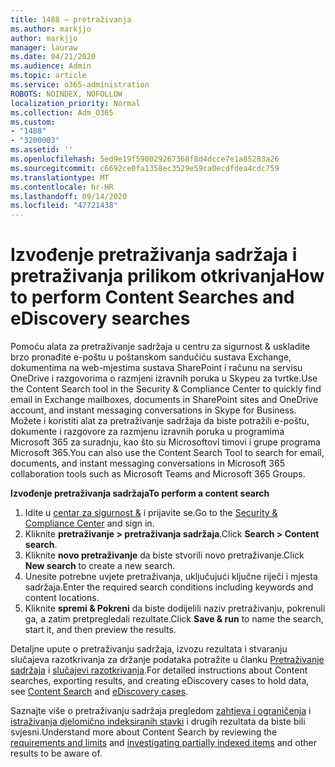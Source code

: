 ```yaml
---
title: 1488 – pretraživanja
ms.author: markjjo
author: markjjo
manager: lauraw
ms.date: 04/21/2020
ms.audience: Admin
ms.topic: article
ms.service: o365-administration
ROBOTS: NOINDEX, NOFOLLOW
localization_priority: Normal
ms.collection: Adm_O365
ms.custom:
- "1488"
- "3200003"
ms.assetid: ''
ms.openlocfilehash: 5ed9e19f590029267368f8d4dcce7e1a85283a26
ms.sourcegitcommit: c6692ce0fa1358ec3529e59ca0ecdfdea4cdc759
ms.translationtype: MT
ms.contentlocale: hr-HR
ms.lasthandoff: 09/14/2020
ms.locfileid: "47721438"
---
```

# <a name="how-to-perform-content-searches-and-ediscovery-searches"></a><span data-ttu-id="073df-102">Izvođenje pretraživanja sadržaja i pretraživanja prilikom otkrivanja</span><span class="sxs-lookup"><span data-stu-id="073df-102">How to perform Content Searches and eDiscovery searches</span></span>

<span data-ttu-id="073df-103">Pomoću alata za pretraživanje sadržaja u centru za sigurnost & uskladite brzo pronađite e-poštu u poštanskom sandučiću sustava Exchange, dokumentima na web-mjestima sustava SharePoint i računu na servisu OneDrive i razgovorima o razmjeni izravnih poruka u Skypeu za tvrtke.</span><span class="sxs-lookup"><span data-stu-id="073df-103">Use the Content Search tool in the Security & Compliance Center to quickly find email in Exchange mailboxes, documents in SharePoint sites and OneDrive account, and instant messaging conversations in Skype for Business.</span></span> <span data-ttu-id="073df-104">Možete i koristiti alat za pretraživanje sadržaja da biste potražili e-poštu, dokumente i razgovore za razmjenu izravnih poruka u programima Microsoft 365 za suradnju, kao što su Microsoftovi timovi i grupe programa Microsoft 365.</span><span class="sxs-lookup"><span data-stu-id="073df-104">You can also use the Content Search Tool to search for email, documents, and instant messaging conversations in Microsoft 365 collaboration tools such as Microsoft Teams and Microsoft 365 Groups.</span></span>

<span data-ttu-id="073df-105">**Izvođenje pretraživanja sadržaja**</span><span class="sxs-lookup"><span data-stu-id="073df-105">**To perform a content search**</span></span>

1. <span data-ttu-id="073df-106">Idite u [centar za sigurnost &](https://protection.office.com) i prijavite se.</span><span class="sxs-lookup"><span data-stu-id="073df-106">Go to the [Security & Compliance Center](https://protection.office.com) and sign in.</span></span>
2. <span data-ttu-id="073df-107">Kliknite **pretraživanje > pretraživanja sadržaja**.</span><span class="sxs-lookup"><span data-stu-id="073df-107">Click **Search > Content search**.</span></span>
3. <span data-ttu-id="073df-108">Kliknite **novo pretraživanje** da biste stvorili novo pretraživanje.</span><span class="sxs-lookup"><span data-stu-id="073df-108">Click **New search** to create a new search.</span></span>
4. <span data-ttu-id="073df-109">Unesite potrebne uvjete pretraživanja, uključujući ključne riječi i mjesta sadržaja.</span><span class="sxs-lookup"><span data-stu-id="073df-109">Enter the required search conditions including keywords and content locations.</span></span>  
5. <span data-ttu-id="073df-110">Kliknite **spremi & Pokreni** da biste dodijelili naziv pretraživanju, pokrenuli ga, a zatim pretpregledali rezultate.</span><span class="sxs-lookup"><span data-stu-id="073df-110">Click **Save & run** to name the search, start it, and then preview the results.</span></span>

<span data-ttu-id="073df-111">Detaljne upute o pretraživanju sadržaja, izvozu rezultata i stvaranju slučajeva razotkrivanja za držanje podataka potražite u članku [Pretraživanje sadržaja](https://docs.microsoft.com/microsoft-365/compliance/content-search) i [slučajevi razotkrivanja](https://docs.microsoft.com/microsoft-365/compliance/ediscovery-cases).</span><span class="sxs-lookup"><span data-stu-id="073df-111">For detailed instructions about Content searches, exporting results, and creating eDiscovery cases to hold data, see [Content Search](https://docs.microsoft.com/microsoft-365/compliance/content-search) and [eDiscovery cases](https://docs.microsoft.com/microsoft-365/compliance/ediscovery-cases).</span></span>

<span data-ttu-id="073df-112">Saznajte više o pretraživanju sadržaja pregledom [zahtjeva i ograničenja](https://docs.microsoft.com/microsoft-365/compliance/limits-for-content-search) i  [istraživanja djelomično indeksiranih stavki](https://docs.microsoft.com/microsoft-365/compliance/investigating-partially-indexed-items-in-ediscovery) i drugih rezultata da biste bili svjesni.</span><span class="sxs-lookup"><span data-stu-id="073df-112">Understand more about Content Search by reviewing the [requirements and limits](https://docs.microsoft.com/microsoft-365/compliance/limits-for-content-search) and  [investigating partially indexed items](https://docs.microsoft.com/microsoft-365/compliance/investigating-partially-indexed-items-in-ediscovery) and other results to be aware of.</span></span>